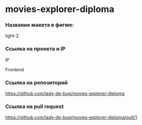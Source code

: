 # movies-explorer-diploma

### Название макета в фигме:

light-2

### Ccылка на проекта и IP

IP 

Frontend 

### Ссылка на репозиторий

https://github.com/lady-de-bug/movies-explorer-diploma

### Ссылка на pull request

https://github.com/lady-de-bug/movies-explorer-diploma/pull/1